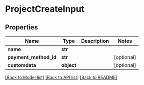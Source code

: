 # ProjectCreateInput


## Properties
Name | Type | Description | Notes
------------ | ------------- | ------------- | -------------
**name** | **str** |  | 
**payment_method_id** | **str** |  | [optional] 
**customdata** | **object** |  | [optional] 

[[Back to Model list]](../README.md#documentation-for-models) [[Back to API list]](../README.md#documentation-for-api-endpoints) [[Back to README]](../README.md)


